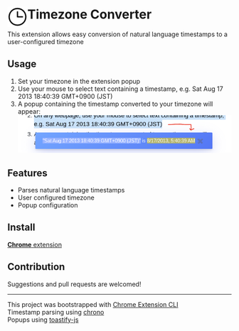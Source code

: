 # <img src="public/icons/icon_48.png" width="45" align="left"> Timezone Converter

This extension allows easy conversion of natural language timestamps to a user-configured timezone

## Usage

1. Set your timezone in the extension popup
1. Use your mouse to select text containing a timestamp, e.g. Sat Aug 17 2013 18:40:39 GMT+0900 (JST)
1. A popup containing the timestamp converted to your timezone will appear:
![Timezone Converter Demo Screenshot](demo/demo_screenshot.png)

## Features

- Parses natural language timestamps
- User configured timezone
- Popup configuration

## Install

[**Chrome** extension]() <!-- TODO: Add chrome extension link inside parenthesis -->

## Contribution

Suggestions and pull requests are welcomed!

---

This project was bootstrapped with [Chrome Extension CLI](https://github.com/dutiyesh/chrome-extension-cli)\
Timestamp parsing using [chrono](https://github.com/wanasit/chrono)\
Popups using [toastify-js](https://github.com/apvarun/toastify-js)
